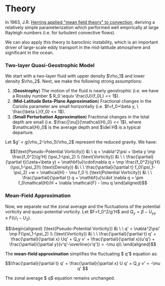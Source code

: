 # Theory

In 1963, J.R. [Herring applied "mean field theory" to convection](https://pubs.giss.nasa.gov/docs/1963/1963_Herring_1.pdf), deriving a relatively simple parameterization which performed well empirically at large Rayleigh numbers (i.e. for turbulent convective flows).

We can also apply this theory to baroclinic instability, which is an 
important driver of large-scale eddy transport in the mid-latitude atmosphere and significant in the ocean.


### Two-layer Quasi-Geostrophic Model

We start with a two-layer fluid with upper density \$\rho_1\$ and lower density \$\rho_2\$. Next, we make the following strong assumptions: 
1. (**Geostrophy**)  The motion of the fluid is nearly geostrophic (i.e. we have a Rossby number \$ R_0 \equiv \frac{U}{f_0L} << 1\$).
2. (**Mid-Latitude Beta-Plane Approximation**)  Fractional changes in the Coriolis parameter are small horizontally (i.e. \$f=f_0+\beta y, \ \frac{\beta L}{f_0} << 1\$).
3. (**Small Perturbation Approximation**)  Fractional changes in the total depth are small (i.e. \$\frac{|\nu|}{\mathcal{H}_0} << 1\$), where \$\mathcal{H}_0\$ is the average depth and $\del H$ is a typical departure.

Let \$g' = g(\rho_2-\rho_1)/\rho_2$ represent the reduced gravity. We have:

```math
(\text{Pseudo-Potential Vorticity}) &\ \ q = \nabla^2\psi + \beta y  \mp \frac{f_0^2}{g'H} (\psi_1-\psi_2)
\\
(\text{Vorticity}) &\ \ \  \frac{\partial}{\partial t}(\zeta+\beta y) + \mathbf{u}\cdot\nabla q  =  \mp \frac{f_0^2}{g'H}(\psi_1-\psi_2)\\
(\text{Density}) &\ \ \ \frac{\partial}{\partial t} f_0(\psi_1-\psi_2) +w = \mathcal{H} - \mu f_0 
\\
(\text{Potential Vorticity}) &\ \ \ \frac{\partial}{\partial t} q + \mathbf{u}\cdot \nabla q = \pm f_0\mathcal{H}/H + \nabla \mathcal{F} - \mu q
\end{aligned}
```


### Mean-Field Approximation

Now, we separate out the zonal average and the fluctuations of the potential vorticity and quasi-potential vorticity. Let \$F=f_0^2/g'H\$ and $Q_y=\beta-U_{yy}\pm F(U_1-U_2)$.

```math
\begin{aligned}
(\text{Pseudo-Potential Vorticity}) &\ \ \ q' = \nabla^2\psi' \mp F(\psi_1-\psi_2) 
\\
(\text{Vorticity}) &\ \ \ \frac{\partial}{\partial t} q' + \frac{\partial}{\partial x} Uq' + Q_y v' + \frac{\partial}{\partial x}(u'q') + \frac{\partial}{\partial y}(v'q'-\overline{v'q'}) = -\mu q\\

\end{aligned}
```

The **mean-field approximation** simplifies the fluctuating \$ q'\$ equation as: 

```math
\frac{\partial}{\partial t} q' + \frac{\partial}{\partial x} U q' + Q_y v' = -\mu q' 
```

The zonal average \$ q\$ equation remains unchanged. 
